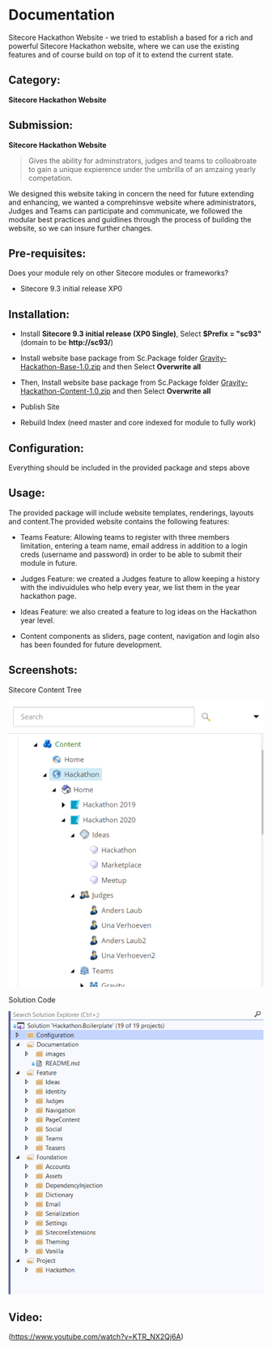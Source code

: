 # Documentation

Sitecore Hackathon Website - we tried to establish a based for a rich and powerful Sitecore Hackathon website, where we can use the existing features and of course build on top of it to extend the current state.


## Category:
**Sitecore Hackathon Website**

## Submission:
**Sitecore Hackathon Website** 
> Gives the ability for adminstrators, judges and teams to colloabroate to gain a unique expierence under the umbrilla of an amzaing yearly competation.

We designed this website taking in concern the need for future extending and enhancing, we wanted a comprehinsve website where administrators, Judges and Teams can participate and communicate, we followed the modular best practices and guidlines through the process of building the website, so we can insure further changes.

## Pre-requisites:

Does your module rely on other Sitecore modules or frameworks?

- Sitecore 9.3 initial release XP0

## Installation:

- Install **Sitecore 9.3 initial release (XP0 Single)**, Select **$Prefix = "sc93"** (domain to be **http://sc93/**)

- Install website base package from Sc.Package folder [Gravity-Hackathon-Base-1.0.zip](https://github.com/Sitecore-Hackathon/2020-Gravity/blob/master/sc.package/Gravity-Hackathon-Base-1.0.zip "Gravity-Hackathon-Base-1.0.zip")  and then Select **Overwrite all**
- Then, Install website base package from Sc.Package folder [Gravity-Hackathon-Content-1.0.zip](https://github.com/Sitecore-Hackathon/2020-Gravity/blob/master/sc.package/Gravity-Hackathon-Content-1.0.zip "Gravity-Hackathon-Content-1.0.zip")  and then Select **Overwrite all**
- Publish Site
- Rebuild Index (need master and core indexed for module to fully work)

## Configuration:

Everything should be included in the provided package and steps above

## Usage:

The provided package will include website templates, renderings, layouts and content.The provided website contains the following features:
- Teams Feature: Allowing teams to register with three members limitation, entering a team name, email address in addition to a login creds (username and password) in order to be able to submit their module in future.

- Judges Feature: we created a Judges feature to allow keeping a history with the indivuidules who help every year, we list them in the year hackathon page.

- Ideas Feature: we also created a feature to log ideas on the Hackathon year level.

- Content components as sliders, page content, navigation and login also has been founded for future development.

## Screenshots:

Sitecore Content Tree



![Content Tree](https://github.com/Sitecore-Hackathon/2020-Gravity/blob/master/documentation/images/ContentTree.png "Content Tree")


Solution Code



![Solution Code](https://github.com/Sitecore-Hackathon/2020-Gravity/blob/master/documentation/images/Solution%20Code.png "Solution Code")

## Video:


(https://www.youtube.com/watch?v=KTR_NX2Qj6A)

